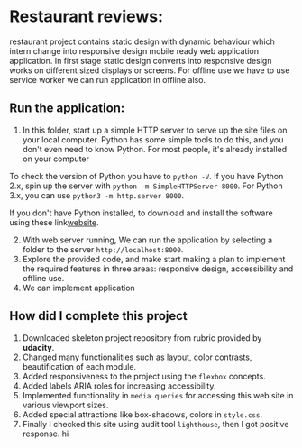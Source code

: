 # Restaurant reviews:
 restaurant project contains static design with dynamic behaviour which intern change into responsive design mobile ready web application
application.
In first stage static design converts into responsive design works on different sized displays or screens.
For offline use we have to use service worker we can run application in offline also.


## Run the application:
1. In this folder, start up a simple HTTP server to serve up the site files on your local computer. Python has some simple tools to do this, and you don't even need to know Python. For most people, it's already installed on your computer

To check the version of Python you have to `python -V`.
 If you have Python 2.x, spin up the server with `python -m SimpleHTTPServer 8000`.
 For Python 3.x, you can use `python3 -m http.server 8000`.

 If you don't have Python installed, to download and install the software using these link[website](https://www.python.org/).

2. With web server running, We can run the application by selecting a folder to the server `http://localhost:8000`.
3. Explore the provided code, and make start making a plan to implement the required features in three areas: responsive design, accessibility and offline use.
4. We can implement application

## How did I complete this project
1. Downloaded skeleton project repository from rubric provided by **udacity**.
2. Changed many functionalities such as layout, color contrasts, beautification of each module.
3. Added responsiveness to the project using the `flexbox` concepts.
4. Added labels ARIA roles for increasing accessibility.
5. Implemented functionality in `media queries` for accessing this web site in various viewport sizes.
6. Added special attractions like box-shadows, colors in `style.css`.
7. Finally I checked this site using audit tool `lighthouse`, then I got positive response.
hi
